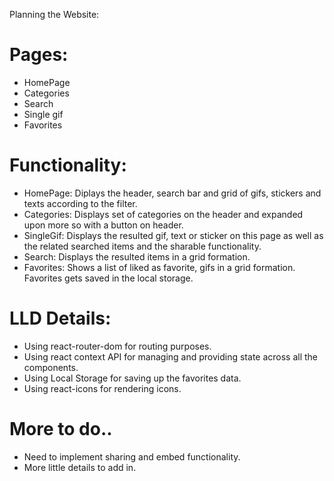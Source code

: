 Planning the Website:

# Pages:

- HomePage
- Categories
- Search
- Single gif
- Favorites

# Functionality:
- HomePage:
  Diplays the header, search bar and grid of gifs, stickers and texts according to the filter.
- Categories:
  Displays set of categories on the header and expanded upon more so with a button on header.
- SingleGif:
  Displays the resulted gif, text or sticker on this page as well as the related searched items and the sharable functionality.
- Search:
  Displays the resulted items in a grid formation.
- Favorites:
  Shows a list of liked as favorite, gifs in a grid formation. Favorites gets saved in the local storage.

# LLD Details:
- Using react-router-dom for routing purposes.
- Using react context API for managing and providing state across all the components.
- Using Local Storage for saving up the favorites data.
- Using react-icons for rendering icons.

# More to do..
- Need to implement sharing and embed functionality.
- More little details to add in.
